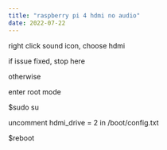```yaml
---
title: "raspberry pi 4 hdmi no audio"
date: 2022-07-22
---
```


right click sound icon, choose hdmi

if issue fixed, stop here

otherwise

enter root mode

$sudo su

uncomment hdmi_drive = 2 in /boot/config.txt

$reboot
